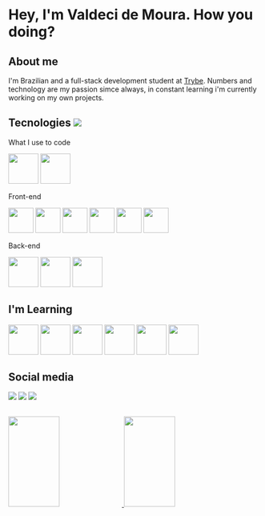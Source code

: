 # Hey, I'm Valdeci de Moura. How you doing?

## About me
I'm Brazilian and a full-stack development student at [Trybe](https://www.betrybe.com/). Numbers and technology are my passion simce always, in constant learning i'm currently working on my own projects.

## Tecnologies <img src="https://img.icons8.com/ios-filled/50/000000/under-construction.png" />
What I use to code
<div>
  <img src="https://cdn.jsdelivr.net/gh/devicons/devicon/icons/vscode/vscode-plain-wordmark.svg" height="60px" />
  <img src="https://cdn.jsdelivr.net/gh/devicons/devicon/icons/git/git-original-wordmark.svg" height="60px" />
</div>

Front-end
<div>
  <img src="https://cdn.jsdelivr.net/gh/devicons/devicon/icons/javascript/javascript-original.svg" height="50px" />
  <img src="https://cdn.jsdelivr.net/gh/devicons/devicon/icons/react/react-original.svg" height="50px" />
  <img src="https://cdn.jsdelivr.net/gh/devicons/devicon/icons/html5/html5-original-wordmark.svg" height="50px" />
  <img src="https://cdn.jsdelivr.net/gh/devicons/devicon/icons/css3/css3-original-wordmark.svg" height="50px" />
  <img src="https://cdn.jsdelivr.net/gh/devicons/devicon/icons/redux/redux-original.svg" height="50px" />
  <img src="https://cdn.jsdelivr.net/gh/devicons/devicon/icons/jest/jest-plain.svg" height="50px" />
</div>

Back-end
<div>
  <img src="https://cdn.jsdelivr.net/gh/devicons/devicon/icons/docker/docker-original-wordmark.svg" height="60px" />
  <img src="https://cdn.jsdelivr.net/gh/devicons/devicon/icons/mysql/mysql-original-wordmark.svg" height="60px" />
  <img src="https://cdn.jsdelivr.net/gh/devicons/devicon/icons/nodejs/nodejs-original-wordmark.svg" height="60px" />
</div>

## I'm Learning 
<div>
  <img src="https://cdn.jsdelivr.net/gh/devicons/devicon/icons/java/java-original.svg" height="60px" />
  <img src="https://cdn.jsdelivr.net/gh/devicons/devicon/icons/python/python-original.svg" height="60px" />
  <img src="https://cdn.jsdelivr.net/gh/devicons/devicon/icons/nodejs/nodejs-original-wordmark.svg" height="60px" />
  <img src="https://cdn.jsdelivr.net/gh/devicons/devicon/icons/tailwindcss/tailwindcss-original-wordmark.svg" height="60px" />
  <img src="https://cdn.jsdelivr.net/gh/devicons/devicon/icons/typescript/typescript-original.svg" height="60px" />
  <img src="https://cdn.jsdelivr.net/gh/devicons/devicon/icons/sass/sass-original.svg" height="60px" />
</div>


## Social media

<div>
  <a href="https://www.linkedin.com/in/valdeci97" target="_blank"><img src="https://img.icons8.com/color/48/000000/linkedin.png"/></a>
  <a href="mailto:moura97.valdeci@gmail.com" target="_blank"><img src="https://img.icons8.com/color/48/000000/gmail-new.png"/></a>
  <a><img src="https://img.icons8.com/fluency/48/000000/instagram-new.png" /></a>
</div>

##

<div>
  <a href="https://github.com/Valdeci97">
  <div>
    <img
        height="180px"
        width="45%"
        src="https://github-readme-stats.vercel.app/api?username=Valdeci97&show_icons=true&include_all_commits=true&count_private=true&theme=chartreuse-dark" />
    <img
        height="180px"
        src="https://github-readme-stats.vercel.app/api/top-langs/?username=Valdeci97&layout=compact&langs_count=16&theme=chartreuse-dark"
        width="45%" />
  </div>
</div>

